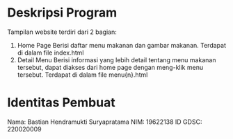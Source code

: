 # Deskripsi Program
Tampilan website terdiri dari 2 bagian:
1. Home Page
Berisi daftar menu makanan dan gambar makanan.
Terdapat di dalam file index.html
2. Detail Menu
Berisi informasi yang lebih detail tentang menu makanan tersebut, dapat diakses dari home page dengan meng-klik menu tersebut.
Terdapat di dalam file menu{n}.html

# Identitas Pembuat
Nama: Bastian Hendramukti Suryapratama
NIM: 19622138
ID GDSC: 220020009
